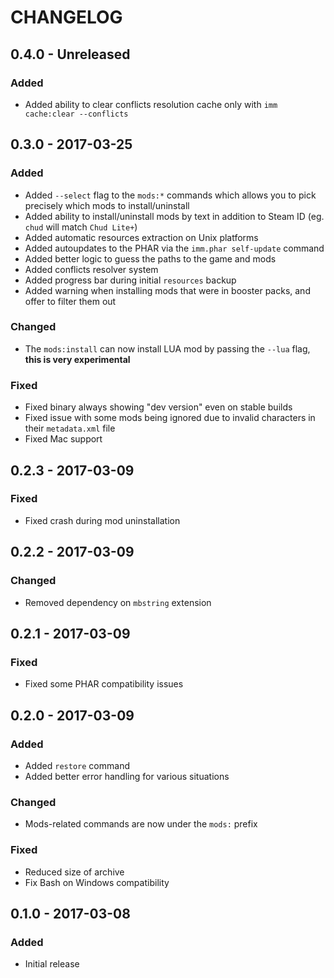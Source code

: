# CHANGELOG

## 0.4.0 - Unreleased
### Added
- Added ability to clear conflicts resolution cache only with `imm cache:clear --conflicts`

## 0.3.0 - 2017-03-25
### Added
- Added `--select` flag to the `mods:*` commands which allows you to pick precisely which mods to install/uninstall
- Added ability to install/uninstall mods by text in addition to Steam ID (eg. `chud` will match `Chud Lite+`)
- Added automatic resources extraction on Unix platforms
- Added autoupdates to the PHAR via the `imm.phar self-update` command
- Added better logic to guess the paths to the game and mods
- Added conflicts resolver system
- Added progress bar during initial `resources` backup
- Added warning when installing mods that were in booster packs, and offer to filter them out

### Changed
- The `mods:install` can now install LUA mod by passing the `--lua` flag, **this is very experimental**

### Fixed
- Fixed binary always showing "dev version" even on stable builds
- Fixed issue with some mods being ignored due to invalid characters in their `metadata.xml` file
- Fixed Mac support

## 0.2.3 - 2017-03-09
### Fixed
- Fixed crash during mod uninstallation

## 0.2.2 - 2017-03-09
### Changed
- Removed dependency on `mbstring` extension

## 0.2.1 - 2017-03-09
### Fixed
- Fixed some PHAR compatibility issues

## 0.2.0 - 2017-03-09
### Added
- Added `restore` command
- Added better error handling for various situations

### Changed
- Mods-related commands are now under the `mods:` prefix

### Fixed
- Reduced size of archive
- Fix Bash on Windows compatibility

## 0.1.0 - 2017-03-08
### Added
- Initial release
